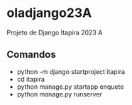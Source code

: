 # oladjango23A
Projeto de Django Itapira 2023 A

## Comandos
- python -m django startproject itapira
- cd itapira
- python manage.py startapp enquete
- python manage.py runserver